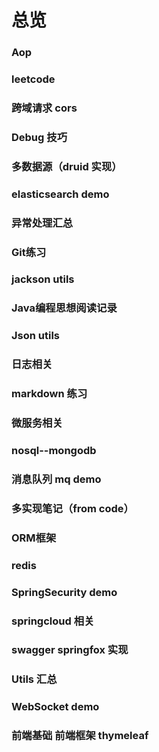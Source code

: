 
# 总览
### Aop
### leetcode
### 跨域请求 cors
### Debug 技巧
### 多数据源（druid 实现）
### elasticsearch demo
### 异常处理汇总
### Git练习
### jackson utils
### Java编程思想阅读记录
### Json utils
### 日志相关
### markdown 练习
### 微服务相关
### nosql--mongodb
### 消息队列 mq demo
### 多实现笔记（from code）
### ORM框架
### redis
### SpringSecurity demo
### springcloud 相关
###  swagger springfox 实现
### Utils 汇总
### WebSocket demo
###  前端基础 前端框架 thymeleaf